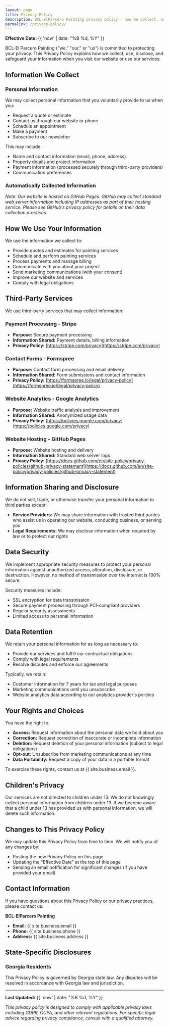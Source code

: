 ```yaml
---
layout: page
title: Privacy Policy
description: BCL-ElParcero Painting privacy policy - how we collect, use, and protect your personal information.
permalink: /privacy-policy/
---
```


**Effective Date:** {{ 'now' | date: "%B %d, %Y" }}

BCL-El Parcero Painting ("we," "our," or "us") is committed to protecting your privacy. This Privacy Policy explains how we collect, use, disclose, and safeguard your information when you visit our website or use our services.

## Information We Collect

### Personal Information
We may collect personal information that you voluntarily provide to us when you:
- Request a quote or estimate
- Contact us through our website or phone
- Schedule an appointment
- Make a payment
- Subscribe to our newsletter

This may include:
- Name and contact information (email, phone, address)
- Property details and project information
- Payment information (processed securely through third-party providers)
- Communication preferences

### Automatically Collected Information

*Note: Our website is hosted on GitHub Pages. GitHub may collect standard web server information including IP addresses as part of their hosting service. Please see GitHub's privacy policy for details on their data collection practices.*

## How We Use Your Information

We use the information we collect to:
- Provide quotes and estimates for painting services
- Schedule and perform painting services
- Process payments and manage billing
- Communicate with you about your project
- Send marketing communications (with your consent)
- Improve our website and services
- Comply with legal obligations

## Third-Party Services

We use third-party services that may collect information:

### Payment Processing - Stripe
- **Purpose:** Secure payment processing
- **Information Shared:** Payment details, billing information
- **Privacy Policy:** [https://stripe.com/privacy](https://stripe.com/privacy)

### Contact Forms - Formspree
- **Purpose:** Contact form processing and email delivery
- **Information Shared:** Form submissions and contact information
- **Privacy Policy:** [https://formspree.io/legal/privacy-policy](https://formspree.io/legal/privacy-policy)

### Website Analytics - Google Analytics
- **Purpose:** Website traffic analysis and improvement
- **Information Shared:** Anonymized usage data
- **Privacy Policy:** [https://policies.google.com/privacy](https://policies.google.com/privacy)

### Website Hosting - GitHub Pages
- **Purpose:** Website hosting and delivery
- **Information Shared:** Standard web server logs
- **Privacy Policy:** [https://docs.github.com/en/site-policy/privacy-policies/github-privacy-statement](https://docs.github.com/en/site-policy/privacy-policies/github-privacy-statement)

## Information Sharing and Disclosure

We do not sell, trade, or otherwise transfer your personal information to third parties except:
- **Service Providers:** We may share information with trusted third parties who assist us in operating our website, conducting business, or serving you
- **Legal Requirements:** We may disclose information when required by law or to protect our rights

## Data Security

We implement appropriate security measures to protect your personal information against unauthorized access, alteration, disclosure, or destruction. However, no method of transmission over the internet is 100% secure.

Security measures include:
- SSL encryption for data transmission
- Secure payment processing through PCI-compliant providers
- Regular security assessments
- Limited access to personal information

## Data Retention

We retain your personal information for as long as necessary to:
- Provide our services and fulfill our contractual obligations
- Comply with legal requirements
- Resolve disputes and enforce our agreements

Typically, we retain:
- Customer information for 7 years for tax and legal purposes
- Marketing communications until you unsubscribe
- Website analytics data according to our analytics provider's policies

## Your Rights and Choices

You have the right to:
- **Access:** Request information about the personal data we hold about you
- **Correction:** Request correction of inaccurate or incomplete information
- **Deletion:** Request deletion of your personal information (subject to legal obligations)
- **Opt-out:** Unsubscribe from marketing communications at any time
- **Data Portability:** Request a copy of your data in a portable format

To exercise these rights, contact us at {{ site.business.email }}.

## Children's Privacy

Our services are not directed to children under 13. We do not knowingly collect personal information from children under 13. If we become aware that a child under 13 has provided us with personal information, we will delete such information.

## Changes to This Privacy Policy

We may update this Privacy Policy from time to time. We will notify you of any changes by:
- Posting the new Privacy Policy on this page
- Updating the "Effective Date" at the top of this page
- Sending an email notification for significant changes (if you have provided your email)

## Contact Information

If you have questions about this Privacy Policy or our privacy practices, please contact us:

**BCL-ElParcero Painting**
- **Email:** {{ site.business.email }}
- **Phone:** {{ site.business.phone }}
- **Address:** {{ site.business.address }}

## State-Specific Disclosures

### Georgia Residents
This Privacy Policy is governed by Georgia state law. Any disputes will be resolved in accordance with Georgia law and jurisdiction.

---

**Last Updated:** {{ 'now' | date: "%B %d, %Y" }}

*This privacy policy is designed to comply with applicable privacy laws including GDPR, CCPA, and other relevant regulations. For specific legal advice regarding privacy compliance, consult with a qualified attorney.*